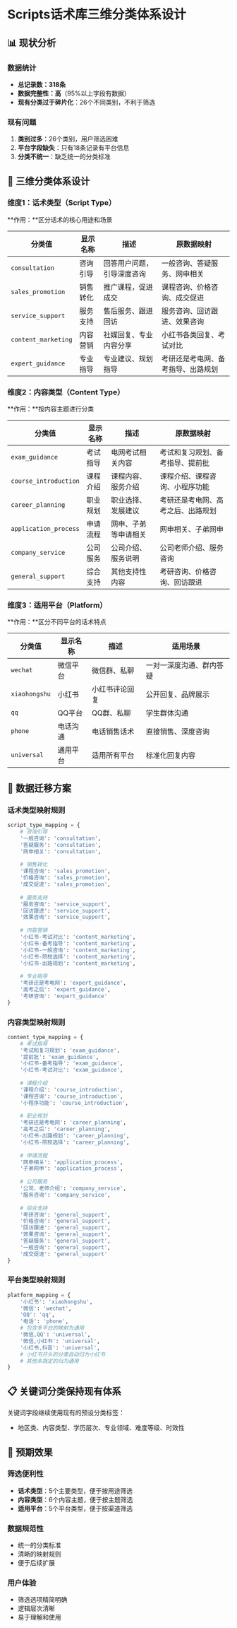 # Scripts话术库三维分类体系设计

## 📊 现状分析

### 数据统计
- **总记录数：318条**
- **数据完整性：高**（95%以上字段有数据）
- **现有分类过于碎片化**：26个不同类别，不利于筛选

### 现有问题
1. **类别过多**：26个类别，用户筛选困难
2. **平台字段缺失**：只有18条记录有平台信息
3. **分类不统一**：缺乏统一的分类标准

## 🎯 三维分类体系设计

### 维度1：话术类型（Script Type）
**作用：**区分话术的核心用途和场景

| 分类值 | 显示名称 | 描述 | 原数据映射 |
|--------|----------|------|------------|
| `consultation` | 咨询引导 | 回答用户问题，引导深度咨询 | 一般咨询、答疑服务、网申相关 |
| `sales_promotion` | 销售转化 | 推广课程，促进成交 | 课程咨询、价格咨询、成交促进 |
| `service_support` | 服务支持 | 售后服务、跟进回访 | 服务咨询、回访跟进、效果咨询 |
| `content_marketing` | 内容营销 | 社媒回复、专业内容分享 | 小红书各类回复、考试对比 |
| `expert_guidance` | 专业指导 | 专业建议、规划指导 | 考研还是考电网、备考指导、出路规划 |

### 维度2：内容类型（Content Type）
**作用：**按内容主题进行分类

| 分类值 | 显示名称 | 描述 | 原数据映射 |
|--------|----------|------|------------|
| `exam_guidance` | 考试指导 | 电网考试相关内容 | 考试和复习规划、备考指导、提前批 |
| `course_introduction` | 课程介绍 | 课程内容、服务介绍 | 课程介绍、课程咨询、小程序功能 |
| `career_planning` | 职业规划 | 职业选择、发展建议 | 考研还是考电网、高考之后、出路规划 |
| `application_process` | 申请流程 | 网申、子弟等申请相关 | 网申相关、子弟网申 |
| `company_service` | 公司服务 | 公司介绍、服务说明 | 公司老师介绍、服务咨询 |
| `general_support` | 综合支持 | 其他支持性内容 | 考研咨询、价格咨询、回访跟进 |

### 维度3：适用平台（Platform）
**作用：**区分不同平台的话术特点

| 分类值 | 显示名称 | 描述 | 适用场景 |
|--------|----------|------|-----------|
| `wechat` | 微信平台 | 微信群、私聊 | 一对一深度沟通、群内答疑 |
| `xiaohongshu` | 小红书 | 小红书评论回复 | 公开回复、品牌展示 |
| `qq` | QQ平台 | QQ群、私聊 | 学生群体沟通 |
| `phone` | 电话沟通 | 电话销售话术 | 直接销售、深度咨询 |
| `universal` | 通用平台 | 适用所有平台 | 标准化回复内容 |

## 🔄 数据迁移方案

### 话术类型映射规则
```python
script_type_mapping = {
    # 咨询引导
    '一般咨询': 'consultation',
    '答疑服务': 'consultation', 
    '网申相关': 'consultation',
    
    # 销售转化
    '课程咨询': 'sales_promotion',
    '价格咨询': 'sales_promotion',
    '成交促进': 'sales_promotion',
    
    # 服务支持
    '服务咨询': 'service_support',
    '回访跟进': 'service_support',
    '效果咨询': 'service_support',
    
    # 内容营销
    '小红书-考试对比': 'content_marketing',
    '小红书-备考指导': 'content_marketing',
    '小红书-一般咨询': 'content_marketing',
    '小红书-院校选择': 'content_marketing',
    '小红书-出路规划': 'content_marketing',
    
    # 专业指导
    '考研还是考电网': 'expert_guidance',
    '高考之后': 'expert_guidance',
    '考研咨询': 'expert_guidance'
}
```

### 内容类型映射规则
```python
content_type_mapping = {
    # 考试指导
    '考试和复习规划': 'exam_guidance',
    '提前批': 'exam_guidance',
    '小红书-备考指导': 'exam_guidance',
    '小红书-考试对比': 'exam_guidance',
    
    # 课程介绍
    '课程介绍': 'course_introduction',
    '课程咨询': 'course_introduction',
    '小程序功能': 'course_introduction',
    
    # 职业规划
    '考研还是考电网': 'career_planning',
    '高考之后': 'career_planning',
    '小红书-出路规划': 'career_planning',
    '小红书-院校选择': 'career_planning',
    
    # 申请流程
    '网申相关': 'application_process',
    '子弟网申': 'application_process',
    
    # 公司服务
    '公司、老师介绍': 'company_service',
    '服务咨询': 'company_service',
    
    # 综合支持
    '考研咨询': 'general_support',
    '价格咨询': 'general_support',
    '回访跟进': 'general_support',
    '效果咨询': 'general_support',
    '答疑服务': 'general_support',
    '一般咨询': 'general_support',
    '成交促进': 'general_support'
}
```

### 平台类型映射规则
```python
platform_mapping = {
    '小红书': 'xiaohongshu',
    '微信': 'wechat',
    'QQ': 'qq',
    '电话': 'phone',
    # 包含多平台的映射为通用
    '微信,QQ': 'universal',
    '微信,小红书': 'universal',
    '小红书,抖音': 'universal',
    # 小红书开头的分类自动归为小红书
    # 其他未指定的归为通用
}
```

## 📋 关键词分类保持现有体系

关键词字段继续使用现有的预设分类标签：
- 地区类、内容类型、学历层次、专业领域、难度等级、时效性

## 🎯 预期效果

### 筛选便利性
- **话术类型**：5个主要类型，便于按用途筛选
- **内容类型**：6个内容主题，便于按主题筛选  
- **适用平台**：5个平台类型，便于按渠道筛选

### 数据规范性
- 统一的分类标准
- 清晰的映射规则
- 便于后续扩展

### 用户体验
- 筛选选项精简明确
- 逻辑层次清晰
- 易于理解和使用